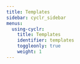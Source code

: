 ```yaml
---
title: Templates
sidebar: cyclr_sidebar
menus:
  using-cyclr:
    title: Templates
    identifier: templates
    toggleonly: true
    weight: 1
---
```

